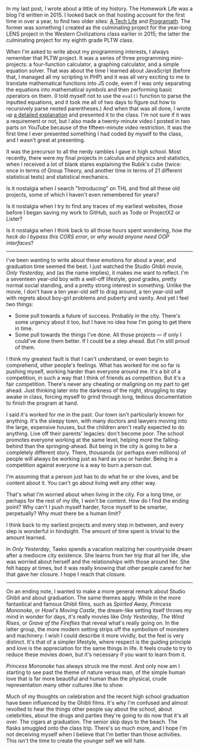 In my last post, I wrote about a little of my history. The Homework Life was a blog I'd written in 2015. I looked back on that hosting account for the first time in over a year, to find two older sites: [A Tech Life][1] and [Programath][2]. The former was something I created as the culminating project for the year-long LENS project in the Western Civilizations class earlier in 2015; the latter the culminating project for my eighth grade PLTW class.

When I'm asked to write about my programming interests, I always remember that PLTW project. It was a series of three programming mini-projects: a four-function calculator, a graphing calculator, and a simple equation solver. That was about the time I learned about JavaScript (before that, I managed all my scripting in PHP) and it was all very exciting to me to translate mathematical functions into JS code, even if I was only separating the equations into mathematical symbols and then performing basic operators on them. (I told myself not to use the `eval()` function to parse the inputted equations, and it took me all of two days to figure out how to recursively parse nested parentheses.) And when that was all done, I wrote up [a detailed explanation][3] and presented it to the class. I'm not sure if it was a requirement or not, but I also made a twenty-minute video I posted in two parts on YouTube because of the fifteen-minute video restriction. It was the first time I ever presented something I had coded by myself to the class, and I wasn't great at presenting.

It was the precursor to all the nerdy rambles I gave in high school. Most recently, there were my final projects in calculus and physics and statistics, when I received a lot of blank stares explaining the Rubik's cube (twice: once in terms of Group Theory, and another time in terms of 21 different statistical tests) and statistical mechanics.

Is it nostalgia when I search "Introducing" on THL and find all these old projects, some of which I haven't even remembered for years?

Is it nostalgia when I try to find any traces of my earliest websites, those before I began saving my work to GitHub, such as Tode or ProjectX2 or Lister?

Is it nostalgia when I think back to all those hours spent wondering, *how the heck do I bypass this CORS error*, or *why would anyone need OOP interfaces*?

---

I've been wanting to write about these emotions for about a year, and graduation time seemed the best. I just watched the Studio Ghibli movie, *Only Yesterday,* and (as the name implies), it makes me want to reflect. I'm a seventeen year-old boy with a well-off lifestyle, good grades, pretty normal social standing, and a pretty strong interest in something. Unlike the movie, I don't have a ten year-old self to drag around, a ten year-old self with regrets about boy-girl problems and puberty and vanity. And yet I feel two things:

- Some pull towards a future of success. Probably in the city. There's some urgency about it too, but I have no idea how I'm going to get there in time.
- Some pull towards the things I've done. All those projects &mdash; if only I could've done them better. If I could be a step ahead. But I'm still proud of them.

I think my greatest fault is that I can't understand, or even begin to comprehend, other people's feelings. What has worked for me so far is pushing myself, working harder than everyone around me. It's a bit of a competition, in such a way that I think of friends as competition. But it's a fair competition. There's never any cheating or maligning on my part to get ahead. Just thinking later into the darkness of the night, struggling to stay awake in class, forcing myself to grind through long, tedious documentation to finish the program at hand.

I said it's worked for me in the past. Our town isn't particularly known for anything. It's the sleepy town, with many doctors and lawyers moving into the large, expensive houses, but the children aren't really expected to do anything. Live off their parents' legacies: don't become poor. The school promotes everyone working at the same level, helping more the falling-behind than the springing-ahead. But being in the city is going to be a completely different story. There, thousands (or perhaps even millions) of people will always be working just as hard as you or harder. Being in a competition against everyone is a way to burn a person out.

I'm assuming that a person just has to do what he or she loves, and be content about it. You can't go about living well any other way.

That's what I'm worried about when living in the city. For a long time, or perhaps for the rest of my life, I won't be content. How do I find the ending point? Why can't I push myself harder, force myself to be smarter, perpetually? Why must there be a human limit?

I think back to my earliest projects and every step in between, and every step is wonderful in hindsight. The amount of time spent is trivial to the amount learned.

In *Only Yesterday*, Taeko spends a vacation realizing her countryside dream after a mediocre city existence. She learns from her trip that all her life, she was worried about herself and the relationships with those around her. She felt happy at times, but it was really knowing that other people cared for her that gave her closure. I hope I reach that closure.

---

On an ending note, I wanted to make a more general remark about Studio Ghibli and about graduation. The same themes apply. While in the more fantastical and famous Ghibli films, such as *Spirited Away*, *Princess Mononoke*, or *Howl's Moving Castle*, the dream-like setting itself throws my mind in wonder for days, it's really movies like *Only Yesterday*, *The Wind Rises*, or *Grave of the Fireflies* that reveal what's really going on. In the latter group, the more modern setting strips off the symbolism of monsters and machinery. I wish I could describe it more vividly, but the feel is very distinct. It's that of a simpler lifestyle, where respect is the guiding principle and love is the appreciation for the same things in life. It feels crude to try to reduce these movies down, but it's necessary if you want to learn from it.

*Princess Mononoke* has always struck me the most. And only now am I starting to see past the theme of nature versus man, of the simple human love that is far more beautiful and human than the physical, crude representation many other cultures like to show.

Much of my thoughts on celebration and the recent high school graduation have been influenced by the Ghibli films. It's why I'm confused and almost revolted to hear the things other people say about the school, about celebrities, about the drugs and parties they're going to do now that it's all over. The cigars at graduation. The senior skip days to the beach. The flasks smuggled onto the class trip. There's so much more, and I hope I'm not deceiving myself when I believe that I'm better than those activities. This isn't the time to create the younger self we will hate.

[1]: http://www.atechlife.co.nf
[2]: http://www.programath.co.nf
[3]: http://programath.co.nf/code.html